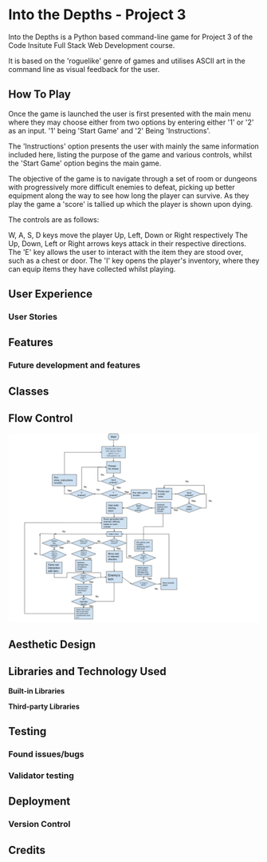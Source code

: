 # Into the Depths - Project 3

Into the Depths is a Python based command-line game for Project 3 of the Code Insitute Full Stack Web Development course.

It is based on the 'roguelike' genre of games and utilises ASCII art in the command line as visual feedback for the user.

## How To Play

Once the game is launched the user is first presented with the main menu where they may choose either from two options by entering either '1' or '2' as an input. '1' being 'Start Game' and '2' Being 'Instructions'.

The 'Instructions' option presents the user with mainly the same information included here, listing the purpose of the game and various controls, whilst the 'Start Game' option begins the main game.

The objective of the game is to navigate through a set of room or dungeons with progressively more difficult enemies to defeat, picking up better equipment along the way to see how long the player can survive. As they play the game a 'score' is tallied up which the player is shown upon dying.

The controls are as follows:

W, A, S, D keys move the player Up, Left, Down or Right respectively
The Up, Down, Left or Right arrows keys attack in their respective directions.
The 'E' key allows the user to interact with the item they are stood over, such as a chest or door.
The 'I' key opens the player's inventory, where they can equip items they have collected whilst playing.
 
## User Experience

### User Stories

## Features

### Future development and features

## Classes

## Flow Control
![Flow control diagram](assets/images/readme/FlowControlDiagram.jpg)

## Aesthetic Design

## Libraries and Technology Used

**Built-in Libraries**

**Third-party Libraries**

## Testing

### Found issues/bugs

### Validator testing

## Deployment

### Version Control

## Credits